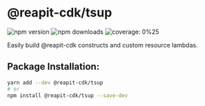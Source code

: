 # @reapit-cdk/tsup


![npm version](https://img.shields.io/npm/v/@reapit-cdk/tsup)
![npm downloads](https://img.shields.io/npm/dm/@reapit-cdk/tsup)
![coverage: 0%25](https://img.shields.io/badge/coverage-0%25-red)

Easily build @reapit-cdk constructs and custom resource lambdas.

## Package Installation:

```sh
yarn add --dev @reapit-cdk/tsup
# or
npm install @reapit-cdk/tsup --save-dev
```